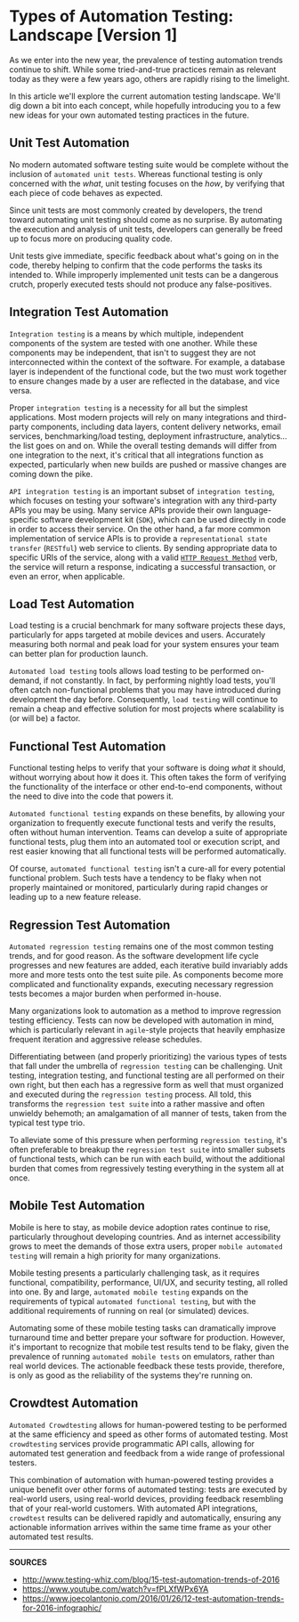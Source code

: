 # Types of Automation Testing: Landscape [Version 1]

As we enter into the new year, the prevalence of testing automation trends continue to shift.  While some tried-and-true practices remain as relevant today as they were a few years ago, others are rapidly rising to the limelight.

In this article we'll explore the current automation testing landscape.  We'll dig down a bit into each concept, while hopefully introducing you to a few new ideas for your own automated testing practices in the future.

## Unit Test Automation

No modern automated software testing suite would be complete without the inclusion of `automated unit tests`.  Whereas functional testing is only concerned with the _what_, unit testing focuses on the _how_, by verifying that each piece of code behaves as expected.

Since unit tests are most commonly created by developers, the trend toward automating unit testing should come as no surprise.  By automating the execution and analysis of unit tests, developers can generally be freed up to focus more on producing quality code.

Unit tests give immediate, specific feedback about what's going on in the code, thereby helping to confirm that the code performs the tasks its intended to.  While improperly implemented unit tests can be a dangerous crutch, properly executed tests should not produce any false-positives.

## Integration Test Automation

`Integration testing` is a means by which multiple, independent components of the system are tested with one another.  While these components may be independent, that isn't to suggest they are not interconnected within the context of the software.  For example, a database layer is independent of the functional code, but the two must work together to ensure changes made by a user are reflected in the database, and vice versa.

Proper `integration testing` is a necessity for all but the simplest applications.  Most modern projects will rely on many integrations and third-party components, including data layers, content delivery networks, email services, benchmarking/load testing, deployment infrastructure, analytics... the list goes on and on.  While the overall testing demands will differ from one integration to the next, it's critical that all integrations function as expected, particularly when new builds are pushed or massive changes are coming down the pike.

`API integration testing` is an important subset of `integration testing`, which focuses on testing your software's integration with any third-party APIs you may be using.  Many service APIs provide their own language-specific software development kit (`SDK`), which can be used directly in code in order to access their service.  On the other hand, a far more common implementation of service APIs is to provide a `representational state transfer` (`RESTful`) web service to clients.  By sending appropriate data to specific URIs of the service, along with a valid [`HTTP Request Method`](https://en.wikipedia.org/wiki/Hypertext_Transfer_Protocol#Request_methods) verb, the service will return a response, indicating a successful transaction, or even an error, when applicable.

## Load Test Automation

Load testing is a crucial benchmark for many software projects these days, particularly for apps targeted at mobile devices and users.  Accurately measuring both normal and peak load for your system ensures your team can better plan for production launch.

`Automated load testing` tools allows load testing to be performed on-demand, if not constantly.  In fact, by performing nightly load tests, you'll often catch non-functional problems that you may have introduced during development the day before.  Consequently, `load testing` will continue to remain a cheap and effective solution for most projects where scalability is (or will be) a factor.

## Functional Test Automation

Functional testing helps to verify that your software is doing _what_ it should, without worrying about how it does it.  This often takes the form of verifying the functionality of the interface or other end-to-end components, without the need to dive into the code that powers it.

`Automated functional testing` expands on these benefits, by allowing your organization to frequently execute functional tests and verify the results, often without human intervention.  Teams can develop a suite of appropriate functional tests, plug them into an automated tool or execution script, and rest easier knowing that all functional tests will be performed automatically.

Of course, `automated functional testing` isn't a cure-all for every potential functional problem.  Such tests have a tendency to be flaky when not properly maintained or monitored, particularly during rapid changes or leading up to a new feature release.

## Regression Test Automation

`Automated regression testing` remains one of the most common testing trends, and for good reason.  As the software development life cycle progresses and new features are added, each iterative build invariably adds more and more tests onto the test suite pile.  As components become more complicated and functionality expands, executing necessary regression tests becomes a major burden when performed in-house.

Many organizations look to automation as a method to improve regression testing efficiency.  Tests can now be developed with automation in mind, which is particularly relevant in `agile`-style projects that heavily emphasize frequent iteration and aggressive release schedules.

Differentiating between (and properly prioritizing) the various types of tests that fall under the umbrella of `regression testing` can be challenging.  Unit testing, integration testing, and functional testing are all performed on their own right, but then each has a regressive form as well that must organized and executed during the `regression testing` process.  All told, this transforms the `regression test suite` into a rather massive and often unwieldy behemoth; an amalgamation of all manner of tests, taken from the typical test type trio.

To alleviate some of this pressure when performing `regression testing`, it's often preferable to breakup the `regression test suite` into smaller subsets of functional tests, which can be run with each build, without the additional burden that comes from regressively testing everything in the system all at once.

## Mobile Test Automation

Mobile is here to stay, as mobile device adoption rates continue to rise, particularly throughout developing countries.  And as internet accessibility grows to meet the demands of those extra users, proper `mobile automated testing` will remain a high priority for many organizations.

Mobile testing presents a particularly challenging task, as it requires functional, compatibility, performance, UI/UX, and security testing, all rolled into one.  By and large, `automated mobile testing` expands on the requirements of typical `automated functional testing`, but with the additional requirements of running on real (or simulated) devices.

Automating some of these mobile testing tasks can dramatically improve turnaround time and better prepare your software for production.  However, it's important to recognize that mobile test results tend to be flaky, given the prevalence of running `automated mobile tests` on emulators, rather than real world devices.  The actionable feedback these tests provide, therefore, is only as good as the reliability of the systems they're running on.

## Crowdtest Automation

`Automated Crowdtesting` allows for human-powered testing to be performed at the same efficiency and speed as other forms of automated testing.  Most `crowdtesting` services provide programmatic API calls, allowing for automated test generation and feedback from a wide range of professional testers.

This combination of automation with human-powered testing provides a unique benefit over other forms of automated testing: tests are executed by real-world users, using real-world devices, providing feedback resembling that of your real-world customers.  With automated API integrations, `crowdtest` results can be delivered rapidly and automatically, ensuring any actionable information arrives within the same time frame as your other automated test results.

---

**SOURCES**

- http://www.testing-whiz.com/blog/15-test-automation-trends-of-2016
- https://www.youtube.com/watch?v=fPLXfWPx6YA
- https://www.joecolantonio.com/2016/01/26/12-test-automation-trends-for-2016-infographic/